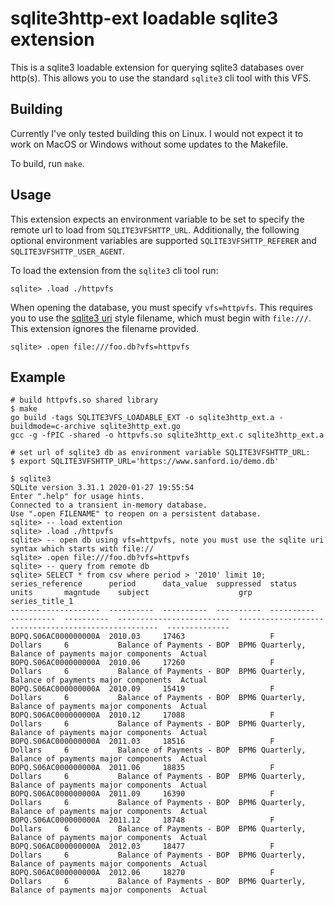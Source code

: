 # sqlite3http-ext loadable sqlite3 extension

This is a sqlite3 loadable extension for querying sqlite3 databases over http(s). This allows you to use the standard `sqlite3` cli tool with this VFS.

## Building

Currently I've only tested building this on Linux. I would not expect it to work on MacOS or Windows without some updates to the Makefile.

To build, run `make`.

## Usage

This extension expects an environment variable to be set to specify the remote url to load from `SQLITE3VFSHTTP_URL`. Additionally, the following optional environment variables are supported `SQLITE3VFSHTTP_REFERER` and `SQLITE3VFSHTTP_USER_AGENT`.

To load the extension from the `sqlite3` cli tool run:
```
sqlite> .load ./httpvfs
```

When opening the database, you must specify `vfs=httpvfs`. This requires you to use the [sqlite3 uri](https://www.sqlite.org/uri.html) style filename, which must begin with `file:///`. This extension ignores the filename provided.
```
sqlite> .open file:///foo.db?vfs=httpvfs
```

## Example

```
# build httpvfs.so shared library
$ make
go build -tags SQLITE3VFS_LOADABLE_EXT -o sqlite3http_ext.a -buildmode=c-archive sqlite3http_ext.go
gcc -g -fPIC -shared -o httpvfs.so sqlite3http_ext.c sqlite3http_ext.a

# set url of sqlite3 db as environment variable SQLITE3VFSHTTP_URL:
$ export SQLITE3VFSHTTP_URL='https://www.sanford.io/demo.db'

$ sqlite3
SQLite version 3.31.1 2020-01-27 19:55:54
Enter ".help" for usage hints.
Connected to a transient in-memory database.
Use ".open FILENAME" to reopen on a persistent database.
sqlite> -- load extention
sqlite> .load ./httpvfs
sqlite> -- open db using vfs=httpvfs, note you must use the sqlite uri syntax which starts with file://
sqlite> .open file:///foo.db?vfs=httpvfs
sqlite> -- query from remote db
sqlite> SELECT * from csv where period > '2010' limit 10;
series_reference      period      data_value  suppressed  status      units       magntude    subject                    grp                                                   series_title_1
--------------------  ----------  ----------  ----------  ----------  ----------  ----------  -------------------------  ----------------------------------------------------  --------------
BOPQ.S06AC000000000A  2010.03     17463                   F           Dollars     6           Balance of Payments - BOP  BPM6 Quarterly, Balance of payments major components  Actual
BOPQ.S06AC000000000A  2010.06     17260                   F           Dollars     6           Balance of Payments - BOP  BPM6 Quarterly, Balance of payments major components  Actual
BOPQ.S06AC000000000A  2010.09     15419                   F           Dollars     6           Balance of Payments - BOP  BPM6 Quarterly, Balance of payments major components  Actual
BOPQ.S06AC000000000A  2010.12     17088                   F           Dollars     6           Balance of Payments - BOP  BPM6 Quarterly, Balance of payments major components  Actual
BOPQ.S06AC000000000A  2011.03     18516                   F           Dollars     6           Balance of Payments - BOP  BPM6 Quarterly, Balance of payments major components  Actual
BOPQ.S06AC000000000A  2011.06     18835                   F           Dollars     6           Balance of Payments - BOP  BPM6 Quarterly, Balance of payments major components  Actual
BOPQ.S06AC000000000A  2011.09     16390                   F           Dollars     6           Balance of Payments - BOP  BPM6 Quarterly, Balance of payments major components  Actual
BOPQ.S06AC000000000A  2011.12     18748                   F           Dollars     6           Balance of Payments - BOP  BPM6 Quarterly, Balance of payments major components  Actual
BOPQ.S06AC000000000A  2012.03     18477                   F           Dollars     6           Balance of Payments - BOP  BPM6 Quarterly, Balance of payments major components  Actual
BOPQ.S06AC000000000A  2012.06     18270                   F           Dollars     6           Balance of Payments - BOP  BPM6 Quarterly, Balance of payments major components  Actual
```
